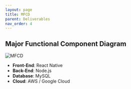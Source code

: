 ```yaml
---
layout: page
title: MFCD
parent: Deliverables
nav_order: 4
---
```


## Major Functional Component Diagram

![MFCD](../assets/mfcd.png)

- **Front-End**: React Native
- **Back-End**: Node.js
- **Database**: MySQL
- **Cloud**: AWS / Google Cloud
